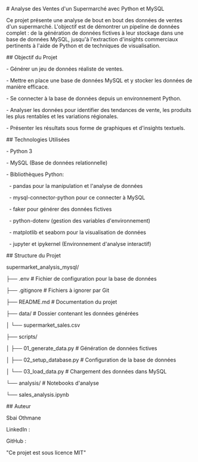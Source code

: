 \# Analyse des Ventes d'un Supermarché avec Python et MySQL



Ce projet présente une analyse de bout en bout des données de ventes d'un supermarché. L'objectif est de démontrer un pipeline de données complet : de la génération de données fictives à leur stockage dans une base de données MySQL, jusqu'à l'extraction d'insights commerciaux pertinents à l'aide de Python et de techniques de visualisation.



\## Objectif du Projet



\-   Générer un jeu de données réaliste de ventes.

\-   Mettre en place une base de données MySQL et y stocker les données de manière efficace.

\-   Se connecter à la base de données depuis un environnement Python.

\-   Analyser les données pour identifier des tendances de vente, les produits les plus rentables et les variations régionales.

\-   Présenter les résultats sous forme de graphiques et d'insights textuels.



\## Technologies Utilisées



\-   Python 3

\-   MySQL (Base de données relationnelle)

\-   Bibliothèques Python:

    - pandas pour la manipulation et l'analyse de données

    - mysql-connector-python pour ce connecter à MySQL

    - faker pour générer des données fictives

    - python-dotenv (gestion des variables d'environnement)

    - matplotlib et seaborn pour la visualisation de données

    - jupyter et ipykernel (Environnement d'analyse interactif)



\## Structure du Projet



supermarket\_analysis\_mysql/

├── .env # Fichier de configuration pour la base de données

├── .gitignore # Fichiers à ignorer par Git

├── README.md # Documentation du projet

├── data/ # Dossier contenant les données générées

│ └── supermarket\_sales.csv

├── scripts/

│ ├── 01\_generate\_data.py # Génération de données fictives

│ ├── 02\_setup\_database.py # Configuration de la base de données

│ └── 03\_load\_data.py # Chargement des données dans MySQL

└── analysis/ # Notebooks d'analyse

└── sales\_analysis.ipynb



\## Auteur 



Sbai Othmane  

LinkedIn : 

GitHub :







"Ce projet est sous licence MIT" 

